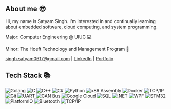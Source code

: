 ## About me 😎

<!--
**SatyamS17/SatyamS17** is a ✨ _special_ ✨ repository because its `README.md` (this file) appears on your GitHub profile.

Here are some ideas to get you started:

- 🔭 I’m currently working on ...
- 🌱 I’m currently learning ...
- 👯 I’m looking to collaborate on ...
- 🤔 I’m looking for help with ...
- 💬 Ask me about ...
- 📫 How to reach me: ...
- 😄 Pronouns: ...
- ⚡ Fun fact: ...
-->
Hi, my name is Satyam Singh. I'm interested in and continually learning about embedded software, cloud computing, and system programming.

Major: Computer Engineering @ UIUC 💻

Minor: The Hoeft Technology and Management Program 💼

singh.satyam0617@gmail.com | [LinkedIn](https://www.linkedin.com/in/satyamsingh7/) | [Portfolio](https://singhsatyam.com/)

## Tech Stack 📚
![Golang](https://img.shields.io/badge/Go-00ADD8?style=flat&logo=go&logoColor=white)
![C](https://img.shields.io/badge/C-00599C?style=flat&logo=c&logoColor=white)
![C++](https://img.shields.io/badge/C++-%2300599C.svg?style=flat&logo=c%2B%2B&logoColor=white)
![C#](https://img.shields.io/badge/C%23-239120?style=flat&logo=c-sharp&logoColor=white)
![Python](https://img.shields.io/badge/Python-3776AB?style=flat&logo=python&logoColor=white)
![x86 Assembly](https://img.shields.io/badge/Assembly-808080?style=flat&logo=dev.to&logoColor=white)
![Docker](https://img.shields.io/badge/Docker-2496ED?style=flat&logo=docker&logoColor=white)
![TCP/IP](https://img.shields.io/badge/TCP/IP-0088CC?style=flat&logo=network&logoColor=white)
![Git](https://img.shields.io/badge/Git-F05032?style=flat&logo=git&logoColor=white)
![UART](https://img.shields.io/badge/UART-00A4EF?style=flat&logo=serial&logoColor=white)
![CAN Bus](https://img.shields.io/badge/CAN-Bus-005571?style=flat&logo=car&logoColor=white)
![Google Cloud](https://img.shields.io/badge/Google%20Cloud-4285F4?style=flat&logo=google-cloud&logoColor=white)
![SQL](https://img.shields.io/badge/SQL-CC2927?style=flat&logo=sql&logoColor=white)
![.NET](https://img.shields.io/badge/.NET-512BD4?style=flat&logo=.net&logoColor=white)
![WPF](https://img.shields.io/badge/WPF-68217A?style=flat&logo=windows&logoColor=white)
![STM32](https://img.shields.io/badge/STM32-03234B?style=flat&logo=stmicroelectronics&logoColor=white)
![PlatformIO](https://img.shields.io/badge/PlatformIO-FF7F00?style=flat&logo=platformio&logoColor=white)
![Bluetooth](https://img.shields.io/badge/Bluetooth-0082FC?style=flat&logo=bluetooth&logoColor=white)
![TCP/IP](https://img.shields.io/badge/TCP/IP-0088CC?style=flat&logo=network&logoColor=white)
